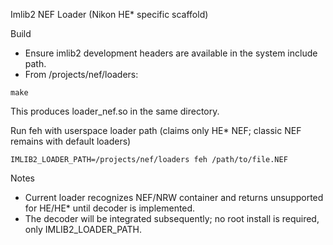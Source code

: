Imlib2 NEF Loader (Nikon HE* specific scaffold)

Build

- Ensure imlib2 development headers are available in the system include path.
- From /projects/nef/loaders:

```
make
```

This produces loader_nef.so in the same directory.

Run feh with userspace loader path (claims only HE* NEF; classic NEF remains with default loaders)

```
IMLIB2_LOADER_PATH=/projects/nef/loaders feh /path/to/file.NEF
```

Notes

- Current loader recognizes NEF/NRW container and returns unsupported for HE/HE* until decoder is implemented.
- The decoder will be integrated subsequently; no root install is required, only IMLIB2_LOADER_PATH.


